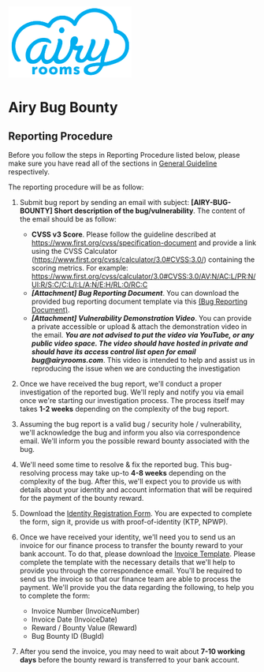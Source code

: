 
<img src="./airyrooms.png" width="250"><br />

# Airy Bug Bounty

## Reporting Procedure
Before you follow the steps in Reporting Procedure listed below, please make sure you have read all of the sections in [General Guideline](./General-Guideline.md) respectively.

The reporting procedure will be as follow:
1. Submit bug report by sending an email with subject: **[AIRY-BUG-BOUNTY] Short description of the bug/vulnerability**. The content of the email should be as follow:
   * **CVSS v3 Score**. Please follow the guideline described at https://www.first.org/cvss/specification-document and provide a link using the CVSS Calculator (https://www.first.org/cvss/calculator/3.0#CVSS:3.0/) containing the scoring metrics. For example: https://www.first.org/cvss/calculator/3.0#CVSS:3.0/AV:N/AC:L/PR:N/UI:R/S:C/C:L/I:L/A:N/E:H/RL:O/RC:C
   * **_[Attachment] Bug Reporting Document_**. You can download the provided bug reporting document template via this [(Bug Reporting Document)](./files/bug-reporting-template.docx). 
   * **_[Attachment] Vulnerability Demonstration Video_**. You can provide a private accessible or upload & attach the demonstration video in the email. **_You are not advised to put the video via YouTube, or any public video space. The video should have hosted in private and should have its access control list open for email bug@airyrooms.com_**. This video is intended to help and assist us in reproducing the issue when we are conducting the investigation

2. Once we have received the bug report, we'll conduct a proper investigation of the reported bug. We'll reply and notify you via email once we're starting our investigation process. The process itself may takes **1-2 weeks** depending on the complexity of the bug report.
3. Assuming the bug report is a valid bug / security hole / vulnerability, we'll acknowledge the bug and inform you also via correspondence email. We'll inform you the possible reward bounty associated with the bug. 
4. We'll need some time to resolve & fix the reported bug. This bug-resolving process may take up-to **4-8 weeks** depending on the complexity of the bug. After this, we'll expect you to provide us with details about your identity and account information that will be required for the payment of the bounty reward.
5. Download the [Identity Registration Form](./files/identity-registration-form.xlsx). You are expected to complete the form, sign it, provide us with proof-of-identity (KTP, NPWP). 
6. Once we have received your identity, we'll need you to send us an invoice for our finance process to transfer the bounty reward to your bank account. To do that, please download the [Invoice Template](./files/invoice-template.doc). Please complete the template with the necessary details that we'll help to provide you through the correspondence email. You'll be required to send us the invoice so that our finance team are able to process the payment. We'll provide you the data regarding the following, to help you to complete the form:
   * Invoice Number (InvoiceNumber)
   * Invoice Date (InvoiceDate)
   * Reward / Bounty Value (Reward)
   * Bug Bounty ID (BugId)
7. After you send the invoice, you may need to wait about **7-10 working days** before the bounty reward is transferred to your bank account.


